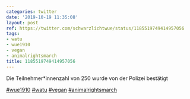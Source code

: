 ```yaml
---
categories: twitter
date: '2019-10-19 11:35:08'
layout: post
ref: https://twitter.com/schwarzlichtwue/status/1185519749414957056
tags:
- watu
- wue1910
- vegan
- animalrightsmarch
title: 1185519749414957056
---
```

Die Teilnehmer\*innenzahl von 250 wurde von der Polizei bestätigt

[#wue1910](/t/wue1910) [#watu](/t/watu) [#vegan](/t/vegan) [#animalrightsmarch](/t/animalrightsmarch)